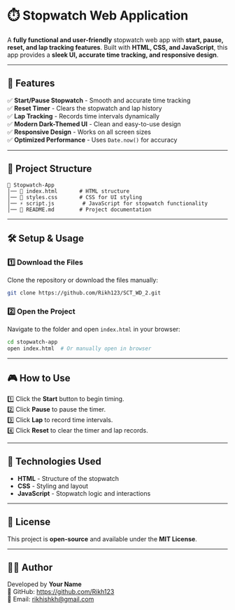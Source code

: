 # ⏱️ Stopwatch Web Application

A **fully functional and user-friendly** stopwatch web app with **start, pause, reset, and lap tracking features**. Built with **HTML, CSS, and JavaScript**, this app provides a **sleek UI, accurate time tracking, and responsive design**.

---

## 🚀 Features
✅ **Start/Pause Stopwatch** - Smooth and accurate time tracking  
✅ **Reset Timer** - Clears the stopwatch and lap history  
✅ **Lap Tracking** - Records time intervals dynamically  
✅ **Modern Dark-Themed UI** - Clean and easy-to-use design  
✅ **Responsive Design** - Works on all screen sizes  
✅ **Optimized Performance** - Uses `Date.now()` for accuracy  

---

## 📂 Project Structure
```
📁 Stopwatch-App
│── 📄 index.html       # HTML structure
│── 🎨 styles.css       # CSS for UI styling
│── ⚡ script.js         # JavaScript for stopwatch functionality
│── 📜 README.md        # Project documentation
```

---

## 🛠️ Setup & Usage
### 1️⃣ **Download the Files**
Clone the repository or download the files manually:
```bash
git clone https://github.com/Rikh123/SCT_WD_2.git
```

### 2️⃣ **Open the Project**
Navigate to the folder and open `index.html` in your browser:
```bash
cd stopwatch-app
open index.html  # Or manually open in browser
```

---

## 🎮 How to Use
1️⃣ Click the **Start** button to begin timing.  
2️⃣ Click **Pause** to pause the timer.  
3️⃣ Click **Lap** to record time intervals.  
4️⃣ Click **Reset** to clear the timer and lap records.  

---



## 📌 Technologies Used
- **HTML** - Structure of the stopwatch  
- **CSS** - Styling and layout  
- **JavaScript** - Stopwatch logic and interactions  

---

## 📜 License
This project is **open-source** and available under the **MIT License**.  

---

## 👨‍💻 Author
Developed by **Your Name**  
🔗 GitHub: https://github.com/Rikh123  
📧 Email: rikhishkh@gmail.com  
